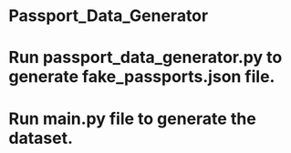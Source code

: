 # Passport_Data_Generator

# Run passport_data_generator.py to generate fake_passports.json file.

# Run main.py file to generate the dataset.
